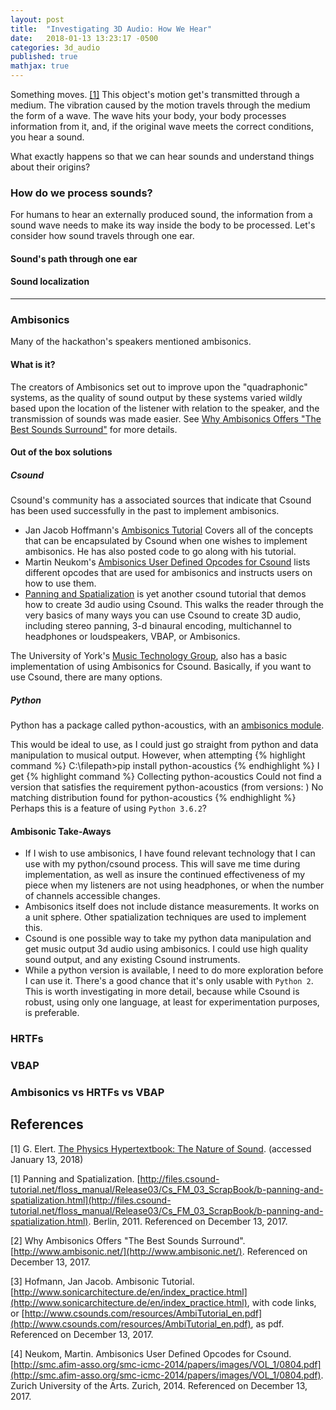 ```yaml
---
layout: post
title:  "Investigating 3D Audio: How We Hear"
date:   2018-01-13 13:23:17 -0500
categories: 3d_audio
published: true
mathjax: true
---
```

Something moves. [[1]](#soundphysics)
This object's motion get's transmitted through a medium. The vibration caused by the motion travels through the medium the form of a wave. The wave hits your body, your body processes information from it, and, if the original wave meets the correct conditions, you hear a sound.

What exactly happens so that we can hear sounds and understand things about their origins?

### How do we process sounds?
For humans to hear an externally produced sound, the information from a sound wave needs to make its way inside the body to be processed. Let's consider how sound travels through one ear.

#### Sound's path through one ear

#### Sound localization


----------------------------------
### Ambisonics
Many of the hackathon's speakers mentioned ambisonics.
#### What is it?
The creators of Ambisonics set out to improve upon the "quadraphonic" systems, as the quality of sound output by these systems varied wildly based upon the location of the listener with relation to the speaker, and the transmission of sounds was made easier. See [Why Ambisonics Offers "The Best Sounds Surround"](#ambisonics) for more details.

#### Out of the box solutions

##### Csound
Csound's community has a associated sources that indicate that Csound has been used successfully in the past to implement ambisonics.
* Jan Jacob Hoffmann's [Ambisonics Tutorial](#ambisonics_csound_tutorial) Covers all of the concepts that can be encapsulated by Csound when one wishes to implement ambisonics. He has also posted code to go along with his tutorial.
* Martin Neukom's [Ambisonics User Defined Opcodes for Csound](#ambisonics_csound_opcodes) lists different opcodes that are used for ambisonics and instructs users on how to use them.
* [Panning and Spatialization](#surroundsound_csound_tutorial) is yet another csound tutorial that demos how to create 3d audio using Csound. This walks the reader through the very basics of many ways you can use Csound to create 3D audio, including stereo panning, 3-d binaural encoding, multichannel to headphones or loudspeakers, VBAP, or Ambisonics.

The University of York's [Music Technology Group](https://www.york.ac.uk/inst/mustech/3d_audio/cs_ambis.htm), also has a basic implementation of using Ambisonics for Csound. Basically, if you want to use Csound, there are many options.
##### Python
Python has a package called python-acoustics, with an [ambisonics module](http://python-acoustics.github.io/python-acoustics/reference.html).

This would be ideal to use, as I could just go straight from python and data manipulation to musical output. However, when attempting
{% highlight command %}
C:\\filepath>pip install python-acoustics
{% endhighlight %}
I get
{% highlight command %}
Collecting python-acoustics
  Could not find a version that satisfies the requirement python-acoustics (from versions: )
No matching distribution found for python-acoustics
{% endhighlight %}
Perhaps this is a feature of using `Python 3.6.2`?
#### Ambisonic Take-Aways
* If I wish to use ambisonics, I have found relevant technology that I can use with my python/csound process. This will save me time during implementation, as well as insure the continued effectiveness of my piece when my listeners are not using headphones, or when the number of channels accessible changes.
* Ambisonics itself does not include distance measurements. It works on a unit sphere. Other spatialization techniques are used to implement this.
* Csound is one possible way to take my python data manipulation and get music output 3d audio using ambisonics. I could use high quality sound output, and any existing Csound instruments.
* While a python version is available, I need to do more exploration before I can use it. There's a good chance that it's only usable with `Python 2`. This is worth investigating in more detail, because while Csound is robust, using only one language, at least for experimentation purposes, is preferable.  


### HRTFs

### VBAP

### Ambisonics vs HRTFs vs VBAP


## References
[1]<a name="soundphysics"></a> G. Elert. [The Physics Hypertextbook: The Nature of Sound](https://physics.info/sound/). (accessed January 13, 2018)

[1]<a name="surroundsound_csound_tutorial"></a> Panning and Spatialization. [http://files.csound-tutorial.net/floss_manual/Release03/Cs_FM_03_ScrapBook/b-panning-and-spatialization.html](http://files.csound-tutorial.net/floss_manual/Release03/Cs_FM_03_ScrapBook/b-panning-and-spatialization.html). Berlin, 2011. Referenced on December 13, 2017.

[2]<a name="ambisonics"></a> Why Ambisonics Offers "The Best Sounds Surround". [http://www.ambisonic.net/](http://www.ambisonic.net/). Referenced on December 13, 2017.

[3]<a name="ambisonics_csound_tutorial"></a> Hofmann, Jan Jacob. Ambisonic Tutorial. [http://www.sonicarchitecture.de/en/index_practice.html](http://www.sonicarchitecture.de/en/index_practice.html), with code links, or [http://www.csounds.com/resources/AmbiTutorial_en.pdf](http://www.csounds.com/resources/AmbiTutorial_en.pdf), as pdf. Referenced on December 13, 2017.

[4]<a name="ambisonics_csound_opcodes"></a> Neukom, Martin. Ambisonics User Defined Opcodes for Csound. [http://smc.afim-asso.org/smc-icmc-2014/papers/images/VOL_1/0804.pdf](http://smc.afim-asso.org/smc-icmc-2014/papers/images/VOL_1/0804.pdf). Zurich University of the Arts. Zurich, 2014. Referenced on December 13, 2017.

